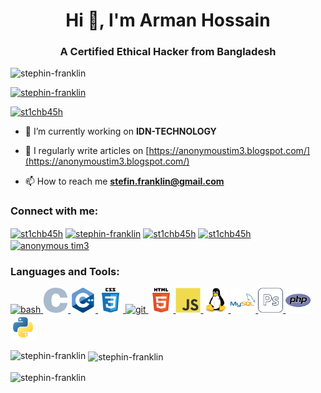 <h1 align="center">Hi 👋, I'm Arman Hossain</h1>
<h3 align="center">A Certified Ethical Hacker from Bangladesh</h3>

<p align="left"> <img src="https://komarev.com/ghpvc/?username=stephin-franklin&label=Profile%20views&color=0e75b6&style=flat" alt="stephin-franklin" /> </p>

<p align="left"> <a href="https://github.com/ryo-ma/github-profile-trophy"><img src="https://github-profile-trophy.vercel.app/?username=stephin-franklin" alt="stephin-franklin" /></a> </p>

<p align="left"> <a href="https://twitter.com/st1chb45h" target="blank"><img src="https://img.shields.io/twitter/follow/st1chb45h?logo=twitter&style=for-the-badge" alt="st1chb45h" /></a> </p>

- 🔭 I’m currently working on **IDN-TECHNOLOGY**

- 📝 I regularly write articles on [https://anonymoustim3.blogspot.com/](https://anonymoustim3.blogspot.com/)

- 📫 How to reach me **stefin.franklin@gmail.com**

<h3 align="left">Connect with me:</h3>
<p align="left">
<a href="https://twitter.com/st1chb45h" target="blank"><img align="center" src="https://cdn.jsdelivr.net/npm/simple-icons@3.0.1/icons/twitter.svg" alt="st1chb45h" height="30" width="40" /></a>
<a href="https://linkedin.com/in/stephin-franklin" target="blank"><img align="center" src="https://cdn.jsdelivr.net/npm/simple-icons@3.0.1/icons/linkedin.svg" alt="stephin-franklin" height="30" width="40" /></a>
<a href="https://fb.com/st1chb45h" target="blank"><img align="center" src="https://cdn.jsdelivr.net/npm/simple-icons@3.0.1/icons/facebook.svg" alt="st1chb45h" height="30" width="40" /></a>
<a href="https://instagram.com/st1chb45h" target="blank"><img align="center" src="https://cdn.jsdelivr.net/npm/simple-icons@3.0.1/icons/instagram.svg" alt="st1chb45h" height="30" width="40" /></a>
<a href="https://www.youtube.com/c/anonymous tim3" target="blank"><img align="center" src="https://cdn.jsdelivr.net/npm/simple-icons@3.0.1/icons/youtube.svg" alt="anonymous tim3" height="30" width="40" /></a>
</p>

<h3 align="left">Languages and Tools:</h3>
<p align="left"> <a href="https://www.gnu.org/software/bash/" target="_blank"> <img src="https://www.vectorlogo.zone/logos/gnu_bash/gnu_bash-icon.svg" alt="bash" width="40" height="40"/> </a> <a href="https://www.cprogramming.com/" target="_blank"> <img src="https://raw.githubusercontent.com/devicons/devicon/master/icons/c/c-original.svg" alt="c" width="40" height="40"/> </a> <a href="https://www.w3schools.com/cpp/" target="_blank"> <img src="https://raw.githubusercontent.com/devicons/devicon/master/icons/cplusplus/cplusplus-original.svg" alt="cplusplus" width="40" height="40"/> </a> <a href="https://www.w3schools.com/css/" target="_blank"> <img src="https://raw.githubusercontent.com/devicons/devicon/master/icons/css3/css3-original-wordmark.svg" alt="css3" width="40" height="40"/> </a> <a href="https://git-scm.com/" target="_blank"> <img src="https://www.vectorlogo.zone/logos/git-scm/git-scm-icon.svg" alt="git" width="40" height="40"/> </a> <a href="https://www.w3.org/html/" target="_blank"> <img src="https://raw.githubusercontent.com/devicons/devicon/master/icons/html5/html5-original-wordmark.svg" alt="html5" width="40" height="40"/> </a> <a href="https://developer.mozilla.org/en-US/docs/Web/JavaScript" target="_blank"> <img src="https://raw.githubusercontent.com/devicons/devicon/master/icons/javascript/javascript-original.svg" alt="javascript" width="40" height="40"/> </a> <a href="https://www.linux.org/" target="_blank"> <img src="https://raw.githubusercontent.com/devicons/devicon/master/icons/linux/linux-original.svg" alt="linux" width="40" height="40"/> </a> <a href="https://www.mysql.com/" target="_blank"> <img src="https://raw.githubusercontent.com/devicons/devicon/master/icons/mysql/mysql-original-wordmark.svg" alt="mysql" width="40" height="40"/> </a> <a href="https://www.photoshop.com/en" target="_blank"> <img src="https://raw.githubusercontent.com/devicons/devicon/master/icons/photoshop/photoshop-line.svg" alt="photoshop" width="40" height="40"/> </a> <a href="https://www.php.net" target="_blank"> <img src="https://raw.githubusercontent.com/devicons/devicon/master/icons/php/php-original.svg" alt="php" width="40" height="40"/> </a> <a href="https://www.python.org" target="_blank"> <img src="https://raw.githubusercontent.com/devicons/devicon/master/icons/python/python-original.svg" alt="python" width="40" height="40"/> </a> </p>

<p><img align="left" src="https://github-readme-stats.vercel.app/api/top-langs?username=stephin-franklin&show_icons=true&locale=en&layout=compact" alt="stephin-franklin" /></p>

<p>&nbsp;<img align="center" src="https://github-readme-stats.vercel.app/api?username=stephin-franklin&show_icons=true&locale=en" alt="stephin-franklin" /></p>

<p><img align="center" src="https://github-readme-streak-stats.herokuapp.com/?user=stephin-franklin&" alt="stephin-franklin" /></p>
